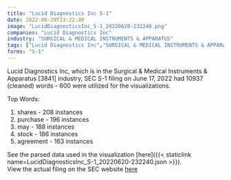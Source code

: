```yaml
---
title: "Lucid Diagnostics Inc S-1"
date: 2022-06-20T23:22:40
image: "LucidDiagnosticsInc_S-1_20220620-232240.png"
companies: "Lucid Diagnostics Inc"
industry: "SURGICAL & MEDICAL INSTRUMENTS & APPARATUS"
tags: ["Lucid Diagnostics Inc","SURGICAL & MEDICAL INSTRUMENTS & APPARATUS","06-17-2022","S-1"]
forms: "S-1"
---
```

Lucid Diagnostics Inc, which is in the Surgical & Medical Instruments & Apparatus [3841] industry, SEC S-1 filing on June 17, 2022 had 10937 (cleaned) words - 600 were utilized for the visualizations.

Top Words:
1. shares - 208 instances
2. purchase - 196 instances
3. may - 188 instances
4. stock - 186 instances
5. agreement - 163 instances


See the parsed data used in the visualization [here]({{< staticlink name=LucidDiagnosticsInc_S-1_20220620-232240.json >}}).  
View the actual filing on the SEC website [here](https://www.sec.gov/Archives/edgar/data/1799011/0001493152-22-017026.txt)